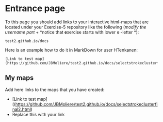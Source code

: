 # Entrance page

To this page you should add links to your interactive html-maps that are located under your Exercise-5 repository like the following (*modify the username part* + *notice that **e**xercise starts with lower e -letter *):

 `test2.github.io/docs`

Here is an example how to do it in MarkDown for user HTenkanen:

```
[Link to test map](https://github.com/JBMoliere/test2.github.io/docs/selectstrokeclusterfinal2.html)
```

## My maps

Add here links to the maps that you have created:

 - [Link to test map]((https://github.com/JBMoliere/test2.github.io/docs/selectstrokeclusterfinal2.html)
 - Replace this with your link
